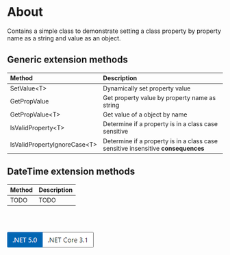﻿# About

Contains a simple class to demonstrate setting a class property by property name as a string and value as an object.

## Generic extension methods

| Method  | Description |
| :--- | :--- |
| SetValue&lt;T> | Dynamically set property value |
| GetPropValue | Get property value by property name as string |
| GetPropValue&lt;T> | Get value of a object by name |
| IsValidProperty&lt;T> | Determine if a property is in a class case sensitive |
| IsValidPropertyIgnoreCase&lt;T> | Determine if a property is in a class case sensitive insensitive **consequences** |

## DateTime extension methods

| Method  | Description |
| :--- | :--- |
| TODO | TODO |

</br></br>

![image](assets/Versions.png)
